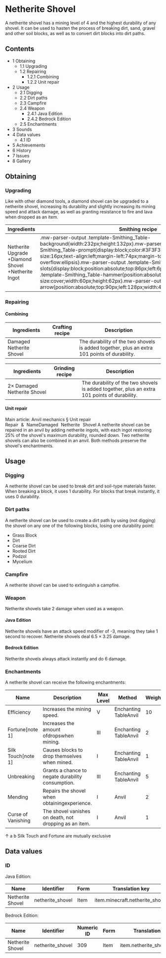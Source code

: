 # Netherite Shovel
A netherite shovel has a mining level of 4 and the highest durability of any shovel. It can be used to hasten the process of breaking dirt, sand, gravel and other soil blocks, as well as to convert dirt blocks into dirt paths.

## Contents
- 1 Obtaining
	- 1.1 Upgrading
	- 1.2 Repairing
		- 1.2.1 Combining
		- 1.2.2 Unit repair
- 2 Usage
	- 2.1 Digging
	- 2.2 Dirt paths
	- 2.3 Campfire
	- 2.4 Weapon
		- 2.4.1 Java Edition
		- 2.4.2 Bedrock Edition
	- 2.5 Enchantments
- 3 Sounds
- 4 Data values
	- 4.1 ID
- 5 Achievements
- 6 History
- 7 Issues
- 8 Gallery

## Obtaining
### Upgrading
Like with other diamond tools, a diamond shovel can be upgraded to a netherite shovel, increasing its durability and slightly increasing its mining speed and attack damage, as well as granting resistance to fire and lava when dropped as an item.

| Ingredients                                        | Smithing recipe                                                                                                                                                                                                                                                                                                                                                                                                                                                                                                                                                                                                                                           |
|----------------------------------------------------|-----------------------------------------------------------------------------------------------------------------------------------------------------------------------------------------------------------------------------------------------------------------------------------------------------------------------------------------------------------------------------------------------------------------------------------------------------------------------------------------------------------------------------------------------------------------------------------------------------------------------------------------------------------|
| Netherite Upgrade +Diamond Shovel +Netherite Ingot | .mw-parser-output .template-Smithing_Table-background{width:232px;height:132px}.mw-parser-output .template-Smithing_Table-prompt{display:block;color:#3F3F3F;font-family:Minecraft;font-size:16px;text-align:left;margin-left:74px;margin-top:24px;overflow:hidden;text-overflow:ellipsis}.mw-parser-output .template-Smithing_Table-slots{display:block;position:absolute;top:86px;left:6px}.mw-parser-output .template-Smithing_Table-hammer{position:absolute;top:6px;left:6px;background-size:cover;width:60px;height:62px}.mw-parser-output .template-Smithing_Table-arrow{position:absolute;top:90px;left:128px;width:44px;height:30px}Upgrade Gear |

### Repairing
#### Combining
| Ingredients              | Crafting recipe | Description                                                                                  |
|--------------------------|-----------------|----------------------------------------------------------------------------------------------|
| Damaged Netherite Shovel |                 | The durability of the two shovels is added together, plus an extra 101 points of durability. |

| Ingredients                 | Grinding recipe | Description                                                                                  |
|-----------------------------|-----------------|----------------------------------------------------------------------------------------------|
| 2× Damaged Netherite Shovel |                 | The durability of the two shovels is added together, plus an extra 101 points of durability. |

#### Unit repair
Main article: Anvil mechanics § Unit repair
Repair & NameDamaged Netherite Shovel
A netherite shovel can be repaired in an anvil by adding netherite ingots, with each ingot restoring 25% of the shovel's maximum durability, rounded down. Two netherite shovels can also be combined in an anvil. Both methods preserve the shovel's enchantments.

## Usage
### Digging
A netherite shovel can be used to break dirt and soil-type materials faster. When breaking a block, it uses 1 durability. For blocks that break instantly, it uses 0 durability.

### Dirt paths
A netherite shovel can be used to create a dirt path by using (not digging) the shovel on any one of the following blocks, losing one durability point:

- Grass Block
- Dirt
- Coarse Dirt
- Rooted Dirt
- Podzol
- Mycelium

### Campfire
A netherite shovel can be used to extinguish a campfire.

### Weapon
Netherite shovels take 2 damage when used as a weapon.

#### Java Edition
Netherite shovels have an attack speed modifier of -3, meaning they take 1 second to recover. Netherite shovels deal 6.5 × 3.25 damage.

#### Bedrock Edition
Netherite shovels always attack instantly and do 6 damage.

### Enchantments
A netherite shovel can receive the following enchantments:

| Name               | Description                                            | Max Level | Method                | Weight |
|--------------------|--------------------------------------------------------|-----------|-----------------------|--------|
| Efficiency         | Increases the mining speed.                            | V         | Enchanting TableAnvil | 10     |
| Fortune[note 1]    | Increases the amount ofdropswhen mining.               | III       | Enchanting TableAnvil | 2      |
| Silk Touch[note 1] | Causes blocks to drop themselves when mined.           | I         | Enchanting TableAnvil | 1      |
| Unbreaking         | Grants a chance to negate durability consumption.      | III       | Enchanting TableAnvil | 5      |
| Mending            | Repairs the shovel when obtainingexperience.           | I         | Anvil                 | 2      |
| Curse of Vanishing | The shovel vanishes on death, not dropping as an item. | I         | Anvil                 | 1      |


↑ a b Silk Touch and Fortune are mutually exclusive


## Data values
### ID
Java Edition:

| Name             | Identifier       | Form | Translation key                 |
|------------------|------------------|------|---------------------------------|
| Netherite Shovel | netherite_shovel | Item | item.minecraft.netherite_shovel |

Bedrock Edition:

| Name             | Identifier       | Numeric ID | Form | Translation key            |
|------------------|------------------|------------|------|----------------------------|
| Netherite Shovel | netherite_shovel | 309        | Item | item.netherite_shovel.name |


